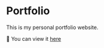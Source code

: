 # Portfolio
This is my personal portfolio website.

🔗 You can view it [here](https://portfolios.talentsprint.com/~mansi_kalaria/)<br>

